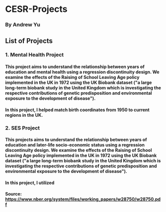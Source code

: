 # CESR-Projects
### By Andrew Yu

## List of Projects
### 1. Mental Health Project
#### This project aims to understand the relationship between years of education and mental health using a regression discontinuity design. We examine the effects of the Raising of School Leaving Age policy implemented in the UK in 1972 using the UK Biobank dataset ("a large long-term biobank study in the United Kingdom which is investigating the respective contributions of genetic predisposition and environmental exposure to the development of disease").

#### In this project, I helped match birth coordinates from 1950 to current regions in the UK.

### 2. SES Project
#### This projects aims to understand the relationship between years of education and later-life socio-economic status using a regression discontinuity design. We examine the effects of the Raising of School Leaving Age policy implemented in the UK in 1972 using the UK Biobank dataset ("a large long-term biobank study in the United Kingdom which is investigating the respective contributions of genetic predisposition and environmental exposure to the development of disease").

#### In this project, I utilized 

#### Source: https://www.nber.org/system/files/working_papers/w28750/w28750.pdf

